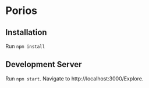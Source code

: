# Porios

## Installation
Run `npm install`

## Development Server
Run `npm start`. Navigate to http://localhost:3000/Explore.
